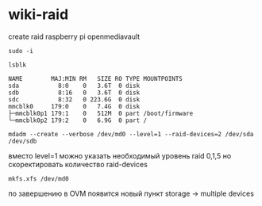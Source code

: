 # wiki-raid
create raid raspberry pi openmediavault

```
sudo -i
```

```
lsblk
```

```
NAME        MAJ:MIN RM   SIZE RO TYPE MOUNTPOINTS
sda           8:0    0   3.6T  0 disk 
sdb           8:16   0   3.6T  0 disk 
sdc           8:32   0 223.6G  0 disk 
mmcblk0     179:0    0   7.4G  0 disk 
├─mmcblk0p1 179:1    0   512M  0 part /boot/firmware
└─mmcblk0p2 179:2    0   6.9G  0 part /
```

```
mdadm --create --verbose /dev/md0 --level=1 --raid-devices=2 /dev/sda /dev/sdb
```

вместо level=1 можно указать необходимый уровень raid 0,1,5 но скоректировать количество raid-devices

```
mkfs.xfs /dev/md0
```

по завершению в OVM появится новый пункт storage -> multiple devices
